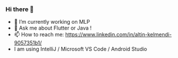 ### Hi there 👋

- 🔭 I’m currently working on MLP
- 💬 Ask me about Flutter or Java !
- 📫 How to reach me: https://www.linkedin.com/in/altin-kelmendi-9057351b1/
- I am using IntelliJ / Microsoft VS Code / Android Studio

